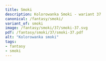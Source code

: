 ```yaml
---
title: Smoki
description: Kolorowanka Smoki - wariant 37
canonical: /fantasy/smoki/
variant_of: smoki
image: /fantasy/smoki/37/smoki-37.svg
pdf: /fantasy/smoki/37/smoki-37.pdf
alt: "Kolorowanka smoki"
tags:
- fantasy
- smoki
---
```

